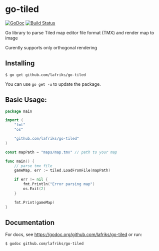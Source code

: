 # go-tiled

[![GoDoc](https://godoc.org/github.com/lafriks/go-tiled?status.svg)](https://godoc.org/github.com/lafriks/go-tiled)
[![Build Status](https://cloud.drone.io/api/badges/lafriks/go-tiled/status.svg)](https://cloud.drone.io/lafriks/go-tiled)

Go library to parse Tiled map editor file format (TMX) and render map to image

Curently supports only orthogonal rendering

## Installing

    $ go get github.com/lafriks/go-tiled

You can use `go get -u` to update the package.

## Basic Usage:

```go
package main

import (
	"fmt"
	"os"

	"github.com/lafriks/go-tiled"
)

const mapPath = "maps/map.tmx" // path to your map

func main() {
    // parse tmx file
	gameMap, err := tiled.LoadFromFile(mapPath)

	if err != nil {
		fmt.Println("Error parsing map")
		os.Exit(2)
	}

	fmt.Print(gameMap)
}

```

## Documentation

For docs, see https://godoc.org/github.com/lafriks/go-tiled or run:

    $ godoc github.com/lafriks/go-tiled

